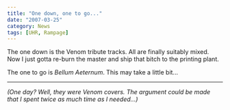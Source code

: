 ```yaml
---
title: "One down, one to go..."
date: "2007-03-25"
category: News
tags: [UHR, Rampage]
---
```


The one down is the Venom tribute tracks. All are finally suitably mixed. Now I just gotta re-burn the master and ship that bitch to the printing plant.

The one to go is *Bellum Aeternum*. This may take a little bit...

***

*(One day? Well, they were Venom covers. The argument could be made that I spent twice as much time as I needed...)*
